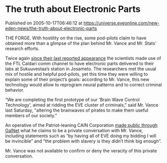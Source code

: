# The truth about Electronic Parts
Published on 2005-10-17T06:46:12 at https://universe.eveonline.com/new-eden-news/the-truth-about-electronic-parts

THE FORGE. With hostility on the rise, some pod-pilots claim to have obtained more than a glimpse of the plan behind Mr. Vance and Mr. Stats’ research efforts.   
  
Twice again [since their last reported appearance](http://myeve.eve-online.com/news.asp?a=single&nid=938&tid=6) the scientists made use of the FTL Caldari comm channel to have electronic parts delivered to their labs at Sukuuvestaa’s station in Josameto. The researchers met the usual mix of hostile and helpful pod-pilots, yet this time they were willing to explain some of their project’s goals: according to Mr. Vance, this new technology would allow to reprogram neural patterns and to correct criminal behavior.   
  
“We are completing the first prototype of our 'Brain Wave Control Technology', aimed at ridding the EVE cluster of criminals,” said Mr. Vance last Saturday, "altering the brainwaves of pirates to make them useful members of our society."   
  
An operative of the Patriot-leaning CAIN Corporation [ made public through GalNet](http://myeve.eve-online.com/ingameboard.asp?a=topic&threadID=236453) what he claims to be a private conversation with Mr. Vance, including statements such as “by having all of EVE doing my bidding I will be invincible” and “the problem with slavery is they didn’t think big enough”.   
  
Mr. Vance was not available to confirm or deny the veracity of this private conversation.
